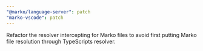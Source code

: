 ```yaml
---
"@marko/language-server": patch
"marko-vscode": patch
---
```


Refactor the resolver intercepting for Marko files to avoid first putting Marko file resolution through TypeScripts resolver.
